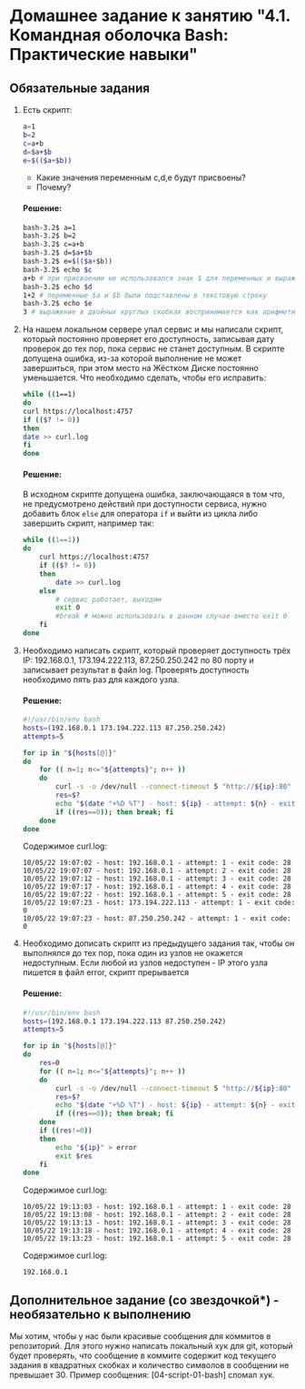 # Домашнее задание к занятию "4.1. Командная оболочка Bash: Практические навыки"

## Обязательные задания

1. Есть скрипт:
	```bash
	a=1
	b=2
	c=a+b
	d=$a+$b
	e=$(($a+$b))
	```
	* Какие значения переменным c,d,e будут присвоены?
	* Почему?
    
    #### Решение:
    ```bash
    bash-3.2$ a=1
    bash-3.2$ b=2
    bash-3.2$ c=a+b
    bash-3.2$ d=$a+$b
    bash-3.2$ e=$(($a+$b))
    bash-3.2$ echo $c
    a+b # при присвоении не использовался знак $ для переменных и выражение a+b было воспринято как строка
    bash-3.2$ echo $d
    1+2 # переменные $a и $b были подставлены в текстовую строку
    bash-3.2$ echo $e
    3 # выражение в двойных круглых скобках воспринимается как арифметическое выражение над целыми числами
    ```

2. На нашем локальном сервере упал сервис и мы написали скрипт, который постоянно проверяет его доступность, записывая дату проверок до тех пор, пока сервис не станет доступным. В скрипте допущена ошибка, из-за которой выполнение не может завершиться, при этом место на Жёстком Диске постоянно уменьшается. Что необходимо сделать, чтобы его исправить:
	```bash
	while ((1==1)
	do
	curl https://localhost:4757
	if (($? != 0))
	then
	date >> curl.log
	fi
	done
	```
     
    #### Решение:
    В исходном скрипте допущена ошибка, заключающаяся в том что, не предусмотрено действий при доступности сервиса, нужно добавить блок `else` для оператора `if` и выйти из цикла либо завершить скрипт, например так:
	```bash
    while ((1==1))
    do
        curl https://localhost:4757
        if (($? != 0))
        then
            date >> curl.log
        else
            # сервис работает, выходим
            exit 0
            #break # можно использовать в данном случае вместо exit 0
        fi
    done
	``` 
 
3. Необходимо написать скрипт, который проверяет доступность трёх IP: 192.168.0.1, 173.194.222.113, 87.250.250.242 по 80 порту и записывает результат в файл log. Проверять доступность необходимо пять раз для каждого узла.
     
    #### Решение:
	```bash
    #!/usr/bin/env bash
    hosts=(192.168.0.1 173.194.222.113 87.250.250.242)
    attempts=5
    
    for ip in "${hosts[@]}"
    do
        for (( n=1; n<="${attempts}"; n++ ))
        do
            curl -s -o /dev/null --connect-timeout 5 "http://${ip}:80"
            res=$?
            echo "$(date "+%D %T") - host: ${ip} - attempt: ${n} - exit code: ${res}"  >> curl.log
            if ((res==0)); then break; fi
        done
    done
	```
    Содержимое curl.log:
    ```
    10/05/22 19:07:02 - host: 192.168.0.1 - attempt: 1 - exit code: 28
    10/05/22 19:07:07 - host: 192.168.0.1 - attempt: 2 - exit code: 28
    10/05/22 19:07:12 - host: 192.168.0.1 - attempt: 3 - exit code: 28
    10/05/22 19:07:17 - host: 192.168.0.1 - attempt: 4 - exit code: 28
    10/05/22 19:07:22 - host: 192.168.0.1 - attempt: 5 - exit code: 28
    10/05/22 19:07:23 - host: 173.194.222.113 - attempt: 1 - exit code: 0
    10/05/22 19:07:23 - host: 87.250.250.242 - attempt: 1 - exit code: 0
    ```
4. Необходимо дописать скрипт из предыдущего задания так, чтобы он выполнялся до тех пор, пока один из узлов не окажется недоступным. Если любой из узлов недоступен - IP этого узла пишется в файл error, скрипт прерывается
     
    #### Решение:
	```bash
    #!/usr/bin/env bash
    hosts=(192.168.0.1 173.194.222.113 87.250.250.242)
    attempts=5
    
    for ip in "${hosts[@]}"
    do
        res=0
        for (( n=1; n<="${attempts}"; n++ ))
        do
            curl -s -o /dev/null --connect-timeout 5 "http://${ip}:80"
            res=$?
            echo "$(date "+%D %T") - host: ${ip} - attempt: ${n} - exit code: ${res}"  >> curl.log
            if ((res==0)); then break; fi
        done
        if ((res!=0))
        then
            echo "${ip}" > error
            exit $res
        fi
    done
    ```
     Содержимое curl.log:
    ```
    10/05/22 19:13:03 - host: 192.168.0.1 - attempt: 1 - exit code: 28
    10/05/22 19:13:08 - host: 192.168.0.1 - attempt: 2 - exit code: 28
    10/05/22 19:13:13 - host: 192.168.0.1 - attempt: 3 - exit code: 28
    10/05/22 19:13:18 - host: 192.168.0.1 - attempt: 4 - exit code: 28
    10/05/22 19:13:23 - host: 192.168.0.1 - attempt: 5 - exit code: 28
    ```
    Содержимое curl.log:
    ```
    192.168.0.1
    ```
## Дополнительное задание (со звездочкой*) - необязательно к выполнению

Мы хотим, чтобы у нас были красивые сообщения для коммитов в репозиторий. Для этого нужно написать локальный хук для git, который будет проверять, что сообщение в коммите содержит код текущего задания в квадратных скобках и количество символов в сообщении не превышает 30. Пример сообщения: \[04-script-01-bash\] сломал хук.

